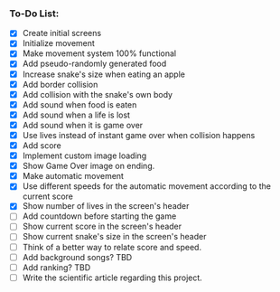 ### To-Do List:
- [x] Create initial screens
- [x] Initialize movement
- [x] Make movement system 100% functional
- [x] Add pseudo-randomly generated food
- [x] Increase snake's size when eating an apple
- [x] Add border collision
- [x] Add collision with the snake's own body
- [x] Add sound when food is eaten
- [x] Add sound when a life is lost
- [x] Add sound when it is game over
- [x] Use lives instead of instant game over when collision happens
- [x] Add score
- [x] Implement custom image loading
- [x] Show Game Over image on ending.
- [x] Make automatic movement
- [x] Use different speeds for the automatic movement according to the current score
- [x] Show number of lives in the screen's header
- [ ] Add countdown before starting the game
- [ ] Show current score in the screen's header
- [ ] Show current snake's size in the screen's header
- [ ] Think of a better way to relate score and speed.
- [ ] Add background songs? TBD
- [ ] Add ranking? TBD
- [ ] Write the scientific article regarding this project.
